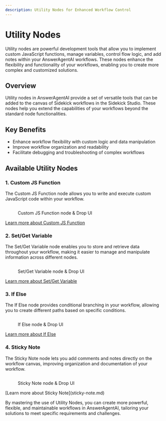 ```yaml
---
description: Utility Nodes for Enhanced Workflow Control
---
```


# Utility Nodes

Utility nodes are powerful development tools that allow you to implement custom JavaScript functions, manage variables, control flow logic, and add notes within your AnswerAgentAI workflows. These nodes enhance the flexibility and functionality of your workflows, enabling you to create more complex and customized solutions.

## Overview

Utility nodes in AnswerAgentAI provide a set of versatile tools that can be added to the canvas of Sidekick workflows in the Sidekick Studio. These nodes help you extend the capabilities of your workflows beyond the standard node functionalities.

## Key Benefits

-   Enhance workflow flexibility with custom logic and data manipulation
-   Improve workflow organization and readability
-   Facilitate debugging and troubleshooting of complex workflows

## Available Utility Nodes

### 1. Custom JS Function

The Custom JS Function node allows you to write and execute custom JavaScript code within your workflow.

<!-- TODO: Screenshot of the Custom JS Function node in the Sidekick Studio -->
<figure><img src="/.gitbook/assets/screenshots/customjsfunction.png" alt="" /><figcaption><p> Custom JS Function node   &#x26; Drop UI</p></figcaption></figure>

[Learn more about Custom JS Function](custom-js-function.md)

### 2. Set/Get Variable

The Set/Get Variable node enables you to store and retrieve data throughout your workflow, making it easier to manage and manipulate information across different nodes.

<!-- TODO: Screenshot of the Set/Get Variable node in the Sidekick Studio -->
<figure><img src="/.gitbook/assets/screenshots/setvariable.png" alt="" /><figcaption><p>Set/Get Variable node   &#x26; Drop UI</p></figcaption></figure>

[Learn more about Set/Get Variable](set-get-variable.md)

### 3. If Else

The If Else node provides conditional branching in your workflow, allowing you to create different paths based on specific conditions.

<!-- TODO: Screenshot of the If Else node in the Sidekick Studio -->
<figure><img src="/.gitbook/assets/screenshots/ifelsefunction.png" alt="" /><figcaption><p>If Else  node   &#x26; Drop UI</p></figcaption></figure>

[Learn more about If Else](if-else.md)

### 4. Sticky Note

The Sticky Note node lets you add comments and notes directly on the workflow canvas, improving organization and documentation of your workflow.

<!-- TODO: Screenshot of the Sticky Note node in the Sidekick Studio -->

<figure><img src="/.gitbook/assets/screenshots/stickynote.png" alt="" /><figcaption><p>Sticky Note  node   &#x26; Drop UI</p></figcaption></figure>
[Learn more about Sticky Note](sticky-note.md)

By mastering the use of Utility Nodes, you can create more powerful, flexible, and maintainable workflows in AnswerAgentAI, tailoring your solutions to meet specific requirements and challenges.
